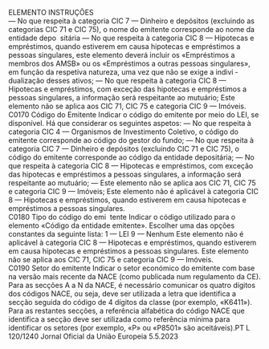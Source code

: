  
ELEMENTO  INSTRUÇÕES  
— No que respeita à categoria CIC 7 — Dinheiro e depósitos (excluindo as categorias 
CIC 71 e CIC 75), o nome do emitente corresponde ao nome da entidade depo ­
sitária 
— No que respeita à categoria CIC 8 — Hipotecas e empréstimos, quando estiverem 
em causa hipotecas e empréstimos a pessoas singulares, este elemento deverá incluir 
os «Empréstimos a membros dos AMSB» ou os «Empréstimos a outras pessoas 
singulares», em função da respetiva natureza, uma vez que não se exige a indivi ­
dualização desses ativos; 
— No que respeita à categoria CIC 8 — Hipotecas e empréstimos, com exceção das 
hipotecas e empréstimos a pessoas singulares, a informação será respeitante ao 
mutuário; 
Este elemento não se aplica aos CIC 71, CIC 75 e categoria CIC 9 — Imóveis.  
C0170  Código do Emitente  Indicar o código do emitente por meio do LEI, se disponível. 
Há que considerar os seguintes aspetos: 
— No que respeita à categoria CIC 4 — Organismos de Investimento Coletivo, o 
código do emitente corresponde ao código do gestor do fundo; 
— No que respeita à categoria CIC 7 — Dinheiro e depósitos (excluindo CIC 71 e CIC 
75), o código do emitente corresponde ao código da entidade depositária; 
— No que respeita à categoria CIC 8 — Hipotecas e empréstimos, com exceção das 
hipotecas e empréstimos a pessoas singulares, a informação será respeitante ao 
mutuário; 
— Este elemento não se aplica aos CIC 71, CIC 75 e categoria CIC 9 — Imóveis; 
Este elemento não é aplicável à categoria CIC 8 — Hipotecas e empréstimos, quando 
estiverem em causa hipotecas e empréstimos a pessoas singulares.  
C0180  Tipo do código do emi ­
tente  Indicar o código utilizado para o elemento «Código da entidade emitente». Escolher uma 
das opções constantes da seguinte lista: 
1 — LEI 
9 — Nenhum 
Este elemento não é aplicável à categoria CIC 8 — Hipotecas e empréstimos, quando 
estiverem em causa hipotecas e empréstimos a pessoas singulares. 
Este elemento não se aplica aos CIC 71, CIC 75 e categoria CIC 9 — Imóveis.  
C0190  Setor do emitente  Indicar o setor económico do emitente com base na versão mais recente da NACE 
(como publicada num regulamento da CE). Para as secções A a N da NACE, é necessário 
comunicar os quatro dígitos dos códigos NACE, ou seja, deve ser utilizada a letra que 
identifica a secção seguida do código de 4 dígitos da classe (por exemplo, «K6411»). 
Para as restantes secções, a referência alfabética do código NACE que identifica a secção 
deve ser utilizada como referência mínima para identificar os setores (por exemplo, «P» 
ou «P8501» são aceitáveis).PT  L 120/1240 Jornal Oficial da União Europeia 5.5.2023